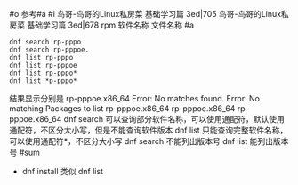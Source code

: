 #o
参考#a
#i
鸟哥-鸟哥的Linux私房菜 基础学习篇 3ed|705
鸟哥-鸟哥的Linux私房菜 基础学习篇 3ed|678
rpm 软件名称 文件名称
#a
```
dnf search rp-pppo
dnf search rp-pppoe.
dnf list rp-pppo
dnf list rp-pppoe
dnf list rp-pppo*
dnf list *p-pppo*
```
结果显示分别是
rp-pppoe.x86_64
Error: No matches found.
Error: No matching Packages to list
rp-pppoe.x86_64
rp-pppoe.x86_64
rp-pppoe.x86_64
dnf search 可以查询部分软件名称，可以使用通配符，默认使用通配符，不区分大小写，但是不能查询软件版本
dnf list 只能查询完整软件名称，可以使用通配符*，不区分大小写
dnf search 不能列出版本号
dnf list 能列出版本号
#sum
- dnf install 类似 dnf list

